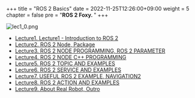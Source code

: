 +++
title = "ROS 2 Basics"
date = 2022-11-25T12:26:00+09:00
weight = 5
chapter = false
pre = "<b>ROS 2 Foxy. </b>"
+++

![lec1_0.png](/kr/ros_basic_noetic/images1/lec1_0.png?height=100px)

- [Lecture1. Lecture1 - Introduction to ROS 2](/kr/ros2_basic_foxy/lecture1)
- [Lecture2. ROS 2 Node, Package](/kr/ros_basic_noetic/lecture2)
- [Lecture3. ROS 2 NODE PROGRAMMING, ROS 2 PARAMETER](/kr/ros_basic_noetic/lecture3)
- [Lecture4. ROS 2 NODE C++ PROGRAMMING](/kr/ros_basic_noetic/lecture4)
- [Lecture5. ROS 2 TOPIC AND EXAMPLES](/kr/ros_basic_noetic/lecture5)
- [Lecture6. ROS 2 SERVICE AND EXAMPLES](/kr/ros_basic_noetic/lecture6)
- [Lecture7. USEFUL ROS 2 EXAMPLE, NAVIGATION2](/kr/ros_basic_noetic/lecture7)
- [Lecture8. ROS 2 ACTION AND EXAMPLES](/kr/ros_basic_noetic/lecture8)
- [Lecture9. About Real Robot, Outro](/kr/ros_basic_noetic/lecture9)
